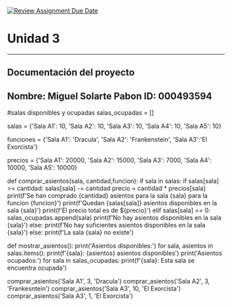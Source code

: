 [![Review Assignment Due Date](https://classroom.github.com/assets/deadline-readme-button-22041afd0340ce965d47ae6ef1cefeee28c7c493a6346c4f15d667ab976d596c.svg)](https://classroom.github.com/a/MuElT52l)
# Unidad 3
---
## Documentación del proyecto
Nombre:  Miguel Solarte Pabon
ID:  000493594
---

#salas disponibles y ocupadas
salas_ocupadas = []

salas = {'Sala A1': 10, 'Sala A2': 10, 'Sala A3': 10, 'Sala A4': 10, 'Sala A5': 10}

funciones = {'Sala A1': 'Dracula', 'Sala A2': 'Frankenstein', 'Sala A3':'El Exorcista'}

precios = {'Sala A1': 20000, 'Sala A2': 15000, 'Sala A3': 7000, 'Sala A4': 10000, 'Sala A5': 10000}

def comprar_asientos(sala, cantidad,funcion):
    if sala in salas:
        if salas[sala] >= cantidad:
            salas[sala] -= cantidad
            precio = cantidad * precios[sala]
            print(f'Se han comprado {cantidad} asientos para la sala {sala} para la funcion {funcion}')
            print(f'Quedan {salas[sala]} asientos disponibles en la sala {sala}')
            print(f'El precio total es de ${precio}')
        elif salas[sala] == 0:
            salas_ocupadas.append(sala)
            print(f'No hay asientos disponibles en la sala {sala}')
        else:
            print(f'No hay suficientes asientos disponibles en la sala {sala}')
    else:
        print(f'La sala {sala} no existe')


def mostrar_asientos():
    print('Asientos disponibles:')
    for sala, asientos in salas.items():
        print(f'{sala}: {asientos} asientos disponibles')
        print('Asientos ocupados:')
        for sala in salas_ocupadas:
            print(f'{sala}: Esta sala se encuentra ocupada')

comprar_asientos('Sala A1', 3, 'Dracula')
comprar_asientos('Sala A2', 3, 'Frankesntein')
comprar_asientos('Sala A3', 10, 'El Exorcista')
comprar_asientos('Sala A3', 1, 'El Exorcista')
